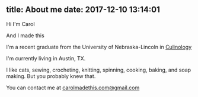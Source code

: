 title: About me
date: 2017-12-10 13:14:01
---
Hi I'm Carol

And I made this

I'm a recent graduate from the University of Nebraska-Lincoln in [Culinology] 

I'm currently living in Austin, TX.  

I like cats, sewing, crocheting, knitting, spinning, cooking, baking, and soap making.  But you probably knew that.  

You can contact me at carolmadethis.com@gmail.com






[Culinology]: https://www.culinology.org 
